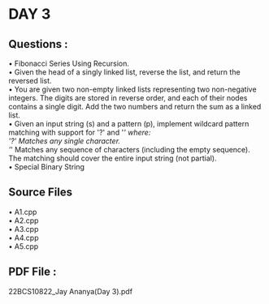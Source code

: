# DAY 3  

## Questions :  
• Fibonacci Series Using Recursion.   
• Given the head of a singly linked list, reverse the list, and return the reversed list.  
• You are given two non-empty linked lists representing two non-negative integers. The digits are stored in reverse order, and each of their nodes contains a single digit. Add the two numbers and return the sum as a linked list.  
• Given an input string (s) and a pattern (p), implement wildcard pattern matching with support for '?' and '*' where:  
'?' Matches any single character.  
'*' Matches any sequence of characters (including the empty sequence).  
The matching should cover the entire input string (not partial).   
• Special Binary String  
  
## Source Files  
• A1.cpp  
• A2.cpp  
• A3.cpp  
• A4.cpp  
• A5.cpp  

## PDF File : 
22BCS10822_Jay Ananya(Day 3).pdf
